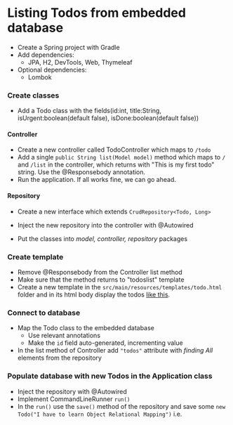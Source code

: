 # Listing Todos from embedded database

- Create a Spring project with Gradle
- Add dependencies:
  - JPA, H2, DevTools, Web, Thymeleaf
- Optional dependencies:
  - Lombok

### Create classes
- Add a Todo class with the fields(id:int, title:String, isUrgent:boolean(default false), isDone:boolean(default false))
#### Controller
- Create a new controller called TodoController which maps to `/todo`
- Add a single `public String list(Model model)` method which maps to `/` and `/list` in the controller, which returns with "This is my first todo" string. Use the @Responsebody annotation.
- Run the application. If all works fine, we can go ahead.
#### Repository
- Create a new interface which extends `CrudRepository<Todo, Long>`
- Inject the new repository into the controller with @Autowired

- Put the classes into *model, controller, repository* packages

### Create template
- Remove @Responsebody from the Controller list method
- Make sure that the method returns to "todoslist" template
- Create a new template in the `src/main/resources/templates/todo.html` folder and in its html body display the todos [like this](../assets/ListTodos.PNG).

### Connect to database
- Map the Todo class to the embedded database
  - Use relevant annotations
  - Make the `id` field auto-generated, incrementing value
- In the list method of Controller add `"todos"` attribute with *finding All* elements from the repository

### Populate database with new Todos in the Application class
- Inject the repository with @Autowired
- Implement CommandLineRunner `run()`
- In the `run()` use the `save()` method of the repository and save some `new Todo("I have to learn Object Relational Mapping")` i.e.
